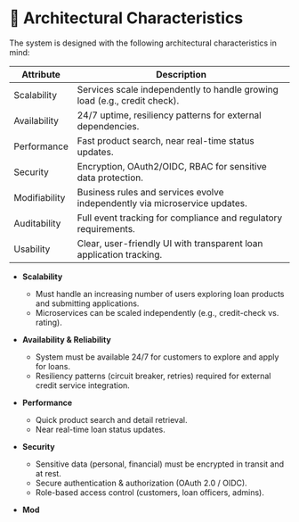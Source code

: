 # 📌 Architectural Characteristics

The system is designed with the following architectural characteristics in mind:

| Attribute       | Description                                                                 |
|-----------------|-----------------------------------------------------------------------------|
| Scalability     | Services scale independently to handle growing load (e.g., credit check).   |
| Availability    | 24/7 uptime, resiliency patterns for external dependencies.                 |
| Performance     | Fast product search, near real-time status updates.                         |
| Security        | Encryption, OAuth2/OIDC, RBAC for sensitive data protection.                |
| Modifiability   | Business rules and services evolve independently via microservice updates. |
| Auditability    | Full event tracking for compliance and regulatory requirements.             |
| Usability       | Clear, user-friendly UI with transparent loan application tracking.         |

- **Scalability**
    - Must handle an increasing number of users exploring loan products and submitting applications.
    - Microservices can be scaled independently (e.g., credit-check vs. rating).

- **Availability & Reliability**
    - System must be available 24/7 for customers to explore and apply for loans.
    - Resiliency patterns (circuit breaker, retries) required for external credit service integration.

- **Performance**
    - Quick product search and detail retrieval.
    - Near real-time loan status updates.

- **Security**
    - Sensitive data (personal, financial) must be encrypted in transit and at rest.
    - Secure authentication & authorization (OAuth 2.0 / OIDC).
    - Role-based access control (customers, loan officers, admins).

- **Mod**
